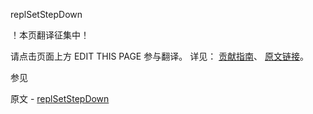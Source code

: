  replSetStepDown

 ！本页翻译征集中！

请点击页面上方 EDIT THIS PAGE 参与翻译。
详见：
[贡献指南]( https://github.com/JinMuInfo/MongoDB-Manual-zh/blob/master/CONTRIBUTING.md )、
[原文链接](  https://docs.mongodb.com/manual/reference/command/replSetStepDown/  )。

 参见

原文 - [replSetStepDown]( https://docs.mongodb.com/manual/reference/command/replSetStepDown/ )

